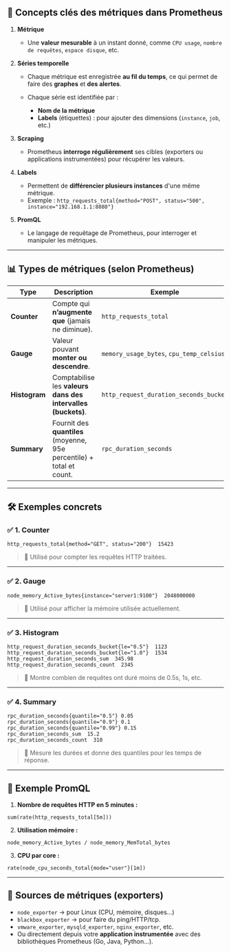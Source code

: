 ## 🧠 Concepts clés des métriques dans Prometheus

1. **Métrique**

   * Une **valeur mesurable** à un instant donné, comme `CPU usage`, `nombre de requêtes`, `espace disque`, etc.

2. **Séries temporelle**

   * Chaque métrique est enregistrée **au fil du temps**, ce qui permet de faire des **graphes** et **des alertes**.
   * Chaque série est identifiée par :

     * **Nom de la métrique**
     * **Labels** (étiquettes) : pour ajouter des dimensions (`instance`, `job`, etc.)

3. **Scraping**

   * Prometheus **interroge régulièrement** ses cibles (exporters ou applications instrumentées) pour récupérer les valeurs.

4. **Labels**

   * Permettent de **différencier plusieurs instances** d'une même métrique.
   * Exemple :
     `http_requests_total{method="POST", status="500", instance="192.168.1.1:8080"}`

5. **PromQL**

   * Le langage de requêtage de Prometheus, pour interroger et manipuler les métriques.

---

## 📊 Types de métriques (selon Prometheus)

| Type          | Description                                                           | Exemple                                  |
| ------------- | --------------------------------------------------------------------- | ---------------------------------------- |
| **Counter**   | Compte qui **n’augmente que** (jamais ne diminue).                    | `http_requests_total`                    |
| **Gauge**     | Valeur pouvant **monter ou descendre**.                               | `memory_usage_bytes`, `cpu_temp_celsius` |
| **Histogram** | Comptabilise les **valeurs dans des intervalles (buckets)**.          | `http_request_duration_seconds_bucket`   |
| **Summary**   | Fournit des **quantiles** (moyenne, 95e percentile) + total et count. | `rpc_duration_seconds`                   |

---

## 🛠 Exemples concrets

### ✅ 1. Counter

```prometheus
http_requests_total{method="GET", status="200"}  15423
```

> 🔹 Utilisé pour compter les requêtes HTTP traitées.

---

### ✅ 2. Gauge

```prometheus
node_memory_Active_bytes{instance="server1:9100"}  2048000000
```

> 🔹 Utilisé pour afficher la mémoire utilisée actuellement.

---

### ✅ 3. Histogram

```prometheus
http_request_duration_seconds_bucket{le="0.5"}  1123
http_request_duration_seconds_bucket{le="1.0"}  1534
http_request_duration_seconds_sum  345.98
http_request_duration_seconds_count  2345
```

> 🔹 Montre combien de requêtes ont duré moins de 0.5s, 1s, etc.

---

### ✅ 4. Summary

```prometheus
rpc_duration_seconds{quantile="0.5"} 0.05
rpc_duration_seconds{quantile="0.9"} 0.1
rpc_duration_seconds{quantile="0.99"} 0.15
rpc_duration_seconds_sum  15.2
rpc_duration_seconds_count  310
```

> 🔹 Mesure les durées et donne des quantiles pour les temps de réponse.

---

## 🔎 Exemple PromQL

1. **Nombre de requêtes HTTP en 5 minutes :**

```promql
sum(rate(http_requests_total[5m]))
```

2. **Utilisation mémoire :**

```promql
node_memory_Active_bytes / node_memory_MemTotal_bytes
```

3. **CPU par core :**

```promql
rate(node_cpu_seconds_total{mode="user"}[1m])
```

---

## 🧪 Sources de métriques (exporters)

* `node_exporter` → pour Linux (CPU, mémoire, disques…)
* `blackbox_exporter` → pour faire du ping/HTTP/tcp.
* `vmware_exporter`, `mysqld_exporter`, `nginx_exporter`, etc.
* Ou directement depuis votre **application instrumentée** avec des bibliothèques Prometheus (Go, Java, Python…).


